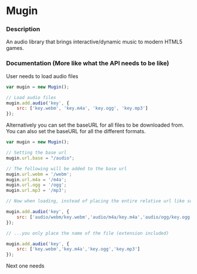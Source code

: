 # Mugin

### Description

An audio library that brings interactive/dynamic music to modern HTML5 games.

### Documentation (More like what the API needs to be like)

User needs to load audio files

```javascript
var mugin = new Mugin();

// Load audio files
mugin.add.audio('key', {
    src: ['key.webm', 'key.m4a', 'key.ogg', 'key.mp3']
});
```

Alternatively you can set the baseURL for all files to be downloaded from. You can also set the baseURL for all the different formats.

```javascript
var mugin = new Mugin();

// Setting the base url
mugin.url.base = "/audio";

// The following will be added to the base url
mugin.url.webm = '/webm';
mugin.url.m4a = '/m4a';
mugin.url.ogg = '/ogg';
mugin.url.mp3 = '/mp3';

// Now when loading, instead of placing the entire relative url like so...

mugin.add.audio('key', {
    src: ['audio/webm/key.webm','audio/m4a/key.m4a','audio/ogg/key.ogg','audio/mp3/key.mp3']
});

// ...you only place the name of the file (extension included)

mugin.add.audio('key', {
    src: ['key.webm','key.m4a','key.ogg','key.mp3']
});
```

Next one needs
